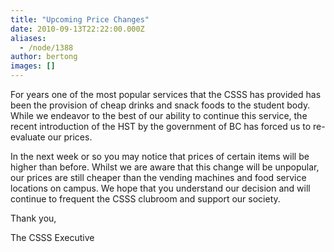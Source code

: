 ```yaml
---
title: "Upcoming Price Changes"
date: 2010-09-13T22:22:00.000Z
aliases:
  - /node/1388
author: bertong
images: []
---
```


<div class="field field-name-body field-type-text-with-summary field-label-hidden"><div class="field-items"><div class="field-item even"><p>For years one of the most popular services that the CSSS has provided has been the provision of cheap drinks and snack foods to the student body. While we endeavor to the best of our ability to continue this service, the recent introduction of the HST by the government of BC has forced us to re-evaluate our prices.</p>
<p>In the next week or so you may notice that prices of certain items will be higher than before. Whilst we are aware that this change will be unpopular, our prices are still cheaper than the vending machines and food service locations on campus. We hope that you understand our decision and will continue to frequent the CSSS clubroom and support our society.</p>
<p>Thank you,</p>
<p>The CSSS Executive</p>
</div></div></div>    <footer>
          </footer>

